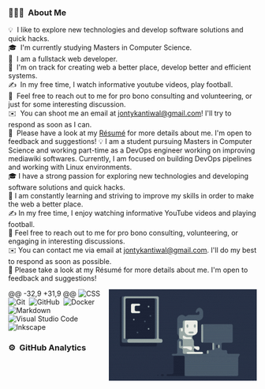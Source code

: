 
### 👨🏻‍💻 &nbsp;About Me

💡 &nbsp;I like to explore new technologies and develop software solutions and quick hacks.\
🎓 &nbsp;I'm currently studying Masters in Computer Science.\
💪 &nbsp;I am a fullstack web developer.\
🌱 &nbsp;I'm on track for creating web a better place, develop better and efficient systems.\
✍️ &nbsp;In my free time, I watch informative youtube videos, play football.\
💬 &nbsp;Feel free to reach out to me for pro bono consulting and volunteering, or just for some interesting discussion.\
✉️ &nbsp;You can shoot me an email at jontykantiwal@gmail.com! I'll try to respond as soon as I can.\
📄 &nbsp;Please have a look at my [Résumé](https://drive.google.com/file/d/1yS-yFJzHqniAC-I24q3NaE17mDBSDzLu/view?usp=sharing) for more details about me. I'm open to feedback and suggestions!
💡  I am a student pursuing Masters in Computer Science and working part-time as a DevOps engineer working on improving mediawiki softwares. Currently, I am focused on building DevOps pipelines and working with Linux environments. \
🎓  I have a strong passion for exploring new technologies and developing software solutions and quick hacks. \
🌱  I am constantly learning and striving to improve my skills in order to make the web a better place. \
✍️  In my free time, I enjoy watching informative YouTube videos and playing football. \
💬  Feel free to reach out to me for pro bono consulting, volunteering, or engaging in interesting discussions. \
✉️  You can contact me via email at jontykantiwal@gmail.com. I'll do my best to respond as soon as possible. \
📄  Please take a look at my Résumé for more details about me. I'm open to feedback and suggestions!

<img alt="Night Coding" src="https://raw.githubusercontent.com/Jonty16117/Jonty16117/main/assets/Night-Coding.gif" align="right"/>

@@ -32,9 +31,9 @@
![CSS](https://img.shields.io/badge/-CSS-05122A?style=flat&logo=CSS3&logoColor=1572B6)&nbsp;
![Git](https://img.shields.io/badge/-Git-05122A?style=flat&logo=git)&nbsp;
![GitHub](https://img.shields.io/badge/-GitHub-05122A?style=flat&logo=github)&nbsp;
![Docker](https://img.shields.io/badge/-Docker-05122A?style=flat&logo=docker)\
![Markdown](https://img.shields.io/badge/-Markdown-05122A?style=flat&logo=markdown)\
![Visual Studio Code](https://img.shields.io/badge/-Visual%20Studio%20Code-05122A?style=flat&logo=visual-studio-code&logoColor=007ACC)&nbsp;
![Inkscape](https://img.shields.io/badge/-Inkscape-05122A?style=flat&logo=inkscape)&nbsp;

### ⚙️ &nbsp;GitHub Analytics
